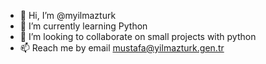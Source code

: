 - 👋 Hi, I’m @myilmazturk
- 🌱 I’m currently learning Python
- 💞️ I’m looking to collaborate on small projects with python
- 📫 Reach me by email mustafa@yilmazturk.gen.tr

<!---
myilmazturk/myilmazturk is a ✨ special ✨ repository because its `README.md` (this file) appears on your GitHub profile.
You can click the Preview link to take a look at your changes.
--->
